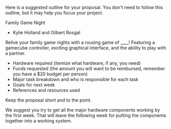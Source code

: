 
Here is a suggested outline for your proposal. You don't need to follow this
outline, but it may help you focus your project.

Family Game Night

* Kylie Holland and Gilbert Rosgal

Relive your family game nights with a rousing game of ____! Featuring a gamecube controller, exciting graphical interface, and the ability to play with a partner. 

* Hardware required (itemize what hardware, if any, you need)
* Funds requested (the amount you will want to be reimbursed, remember you have
  a $20 budget per person)
* Major task breakdown and who is responsible for each task
* Goals for next week
* References and resources used

Keep the proposal short and to the point.

We suggest you try to get all the major hardware components working by the
first week. That will leave the following week for putting the components
together into a working system.
